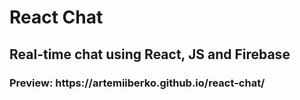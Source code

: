 # React Chat
<h2>Real-time chat using React, JS and Firebase</h2>
<h3>Preview: https://artemiiberko.github.io/react-chat/<h3>

